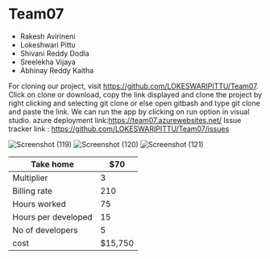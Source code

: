 # Team07
* Rakesh Avirineni
* Lokeshwari Pittu
* Shivani Reddy Dodla
* Sreelekha Vijaya
* Abhinay Reddy Kaitha

For cloning our project, visit https://github.com/LOKESWARIPITTU/Team07. Click on clone or download, copy the link displayed and clone the project by right clicking and selecting  git clone or else open gitbash and type git clone and paste the link. We can run the app by clicking on run option in visual studio.
azure deployment link:https://team07.azurewebsites.net/
Issue tracker link : https://github.com/LOKESWARIPITTU/Team07/issues

![Screenshot (119)](https://user-images.githubusercontent.com/35476652/54849060-211d4700-4cb1-11e9-8fcd-9bf976d757e8.png)
![Screenshot (120)](https://user-images.githubusercontent.com/35476652/54849066-27abbe80-4cb1-11e9-9ba0-9703164f7426.png)
![Screenshot (121)](https://user-images.githubusercontent.com/35476652/54849072-2b3f4580-4cb1-11e9-8790-a9eb35c919a2.png)


| Take home            | $70      |
|----------------------|----------|
| Multiplier           | 3        |
| Billing rate         | 210      |
| Hours worked         | 75       |
| Hours per developed  | 15       |
| No of developers     | 5        |
| cost                 | $15,750  |
